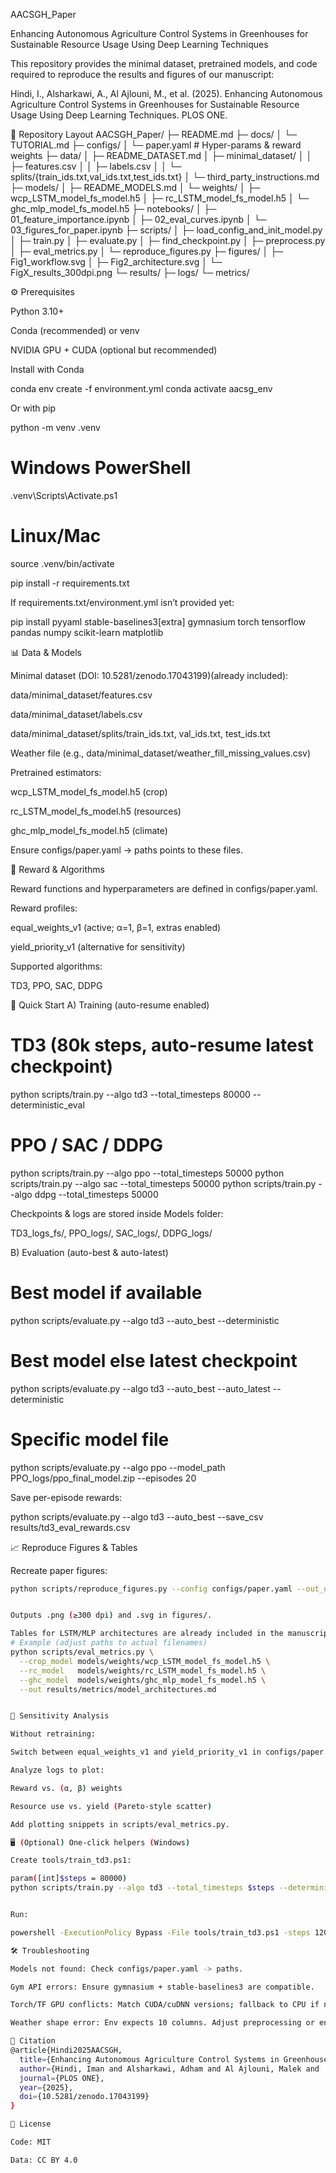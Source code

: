 AACSGH_Paper

Enhancing Autonomous Agriculture Control Systems in Greenhouses for Sustainable Resource Usage Using Deep Learning Techniques

This repository provides the minimal dataset, pretrained models, and code required to reproduce the results and figures of our manuscript:

Hindi, I., Alsharkawi, A., Al Ajlouni, M., et al. (2025). Enhancing Autonomous Agriculture Control Systems in Greenhouses for Sustainable Resource Usage Using Deep Learning Techniques. PLOS ONE.

📂 Repository Layout
AACSGH_Paper/
├─ README.md
├─ docs/
│  └─ TUTORIAL.md
├─ configs/
│  └─ paper.yaml              # Hyper-params & reward weights
├─ data/
│  ├─ README_DATASET.md
│  ├─ minimal_dataset/
│  │  ├─ features.csv
│  │  ├─ labels.csv
│  │  └─ splits/{train_ids.txt,val_ids.txt,test_ids.txt}
│  └─ third_party_instructions.md
├─ models/
│  ├─ README_MODELS.md
│  └─ weights/
│     ├─ wcp_LSTM_model_fs_model.h5
│     ├─ rc_LSTM_model_fs_model.h5
│     └─ ghc_mlp_model_fs_model.h5
├─ notebooks/
│  ├─ 01_feature_importance.ipynb
│  ├─ 02_eval_curves.ipynb
│  └─ 03_figures_for_paper.ipynb
├─ scripts/
│  ├─ load_config_and_init_model.py
│  ├─ train.py
│  ├─ evaluate.py
│  ├─ find_checkpoint.py
│  ├─ preprocess.py
│  ├─ eval_metrics.py
│  └─ reproduce_figures.py
├─ figures/
│  ├─ Fig1_workflow.svg
│  ├─ Fig2_architecture.svg
│  └─ FigX_results_300dpi.png
└─ results/
   ├─ logs/
   └─ metrics/

⚙️ Prerequisites

Python 3.10+

Conda
 (recommended) or venv

NVIDIA GPU + CUDA (optional but recommended)

Install with Conda

conda env create -f environment.yml
conda activate aacsg_env


Or with pip

python -m venv .venv
# Windows PowerShell
.venv\Scripts\Activate.ps1
# Linux/Mac
source .venv/bin/activate

pip install -r requirements.txt


If requirements.txt/environment.yml isn’t provided yet:

pip install pyyaml stable-baselines3[extra] gymnasium torch tensorflow pandas numpy scikit-learn matplotlib

📊 Data & Models

Minimal dataset (DOI: 10.5281/zenodo.17043199)(already included):

data/minimal_dataset/features.csv

data/minimal_dataset/labels.csv

data/minimal_dataset/splits/train_ids.txt, val_ids.txt, test_ids.txt

Weather file (e.g., data/minimal_dataset/weather_fill_missing_values.csv)

Pretrained estimators:

wcp_LSTM_model_fs_model.h5 (crop)

rc_LSTM_model_fs_model.h5 (resources)

ghc_mlp_model_fs_model.h5 (climate)

Ensure configs/paper.yaml -> paths points to these files.

🎯 Reward & Algorithms

Reward functions and hyperparameters are defined in configs/paper.yaml.

Reward profiles:

equal_weights_v1 (active; α=1, β=1, extras enabled)

yield_priority_v1 (alternative for sensitivity)

Supported algorithms:

TD3, PPO, SAC, DDPG

🚀 Quick Start
A) Training (auto-resume enabled)
# TD3 (80k steps, auto-resume latest checkpoint)
python scripts/train.py --algo td3 --total_timesteps 80000 --deterministic_eval

# PPO / SAC / DDPG
python scripts/train.py --algo ppo --total_timesteps 50000
python scripts/train.py --algo sac --total_timesteps 50000
python scripts/train.py --algo ddpg --total_timesteps 50000


Checkpoints & logs are stored inside Models folder:

TD3_logs_fs/, PPO_logs/, SAC_logs/, DDPG_logs/

B) Evaluation (auto-best & auto-latest)
# Best model if available
python scripts/evaluate.py --algo td3 --auto_best --deterministic

# Best model else latest checkpoint
python scripts/evaluate.py --algo td3 --auto_best --auto_latest --deterministic

# Specific model file
python scripts/evaluate.py --algo ppo --model_path PPO_logs/ppo_final_model.zip --episodes 20


Save per-episode rewards:

python scripts/evaluate.py --algo td3 --auto_best --save_csv results/td3_eval_rewards.csv

📈 Reproduce Figures & Tables

Recreate paper figures:

```bash
python scripts/reproduce_figures.py --config configs/paper.yaml --out_dir figures


Outputs .png (≥300 dpi) and .svg in figures/.

Tables for LSTM/MLP architectures are already included in the manuscript.
# Example (adjust paths to actual filenames)
python scripts/eval_metrics.py \
  --crop_model models/weights/wcp_LSTM_model_fs_model.h5 \
  --rc_model   models/weights/rc_LSTM_model_fs_model.h5 \
  --ghc_model  models/weights/ghc_mlp_model_fs_model.h5 \
  --out results/metrics/model_architectures.md


🔬 Sensitivity Analysis

Without retraining:

Switch between equal_weights_v1 and yield_priority_v1 in configs/paper.yaml.

Analyze logs to plot:

Reward vs. (α, β) weights

Resource use vs. yield (Pareto-style scatter)

Add plotting snippets in scripts/eval_metrics.py.

🖥️ (Optional) One-click helpers (Windows)

Create tools/train_td3.ps1:

param([int]$steps = 80000)
python scripts/train.py --algo td3 --total_timesteps $steps --deterministic_eval


Run:

powershell -ExecutionPolicy Bypass -File tools/train_td3.ps1 -steps 120000

🛠️ Troubleshooting

Models not found: Check configs/paper.yaml -> paths.

Gym API errors: Ensure gymnasium + stable-baselines3 are compatible.

Torch/TF GPU conflicts: Match CUDA/cuDNN versions; fallback to CPU if needed.

Weather shape error: Env expects 10 columns. Adjust preprocessing or env definition.

📜 Citation
@article{Hindi2025AACSGH,
  title={Enhancing Autonomous Agriculture Control Systems in Greenhouses for Sustainable Resource Usage Using Deep Learning Techniques},
  author={Hindi, Iman and Alsharkawi, Adham and Al Ajlouni, Malek and ...},
  journal={PLOS ONE},
  year={2025},
  doi={10.5281/zenodo.17043199}
}

📜 License

Code: MIT

Data: CC BY 4.0